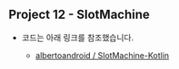 ## Project 12 - SlotMachine

* 코드는 아래 링크를 참조했습니다.

  * [albertoandroid / SlotMachine-Kotlin][reflink1]

  [reflink1]: https://github.com/albertoandroid/SlotMachine-Kotlin
  